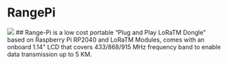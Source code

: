# RangePi
<img src= "https://github.com/sbcshop/RangePi/blob/main/images/img.jpg" />
## Range-Pi is a low cost portable “Plug and Play LoRaTM Dongle” based on Raspberry Pi RP2040 and  LoRaTM Modules, comes with an onboard 1.14" LCD that covers 433/868/915 MHz frequency band to enable data transmission up to 5 KM.

